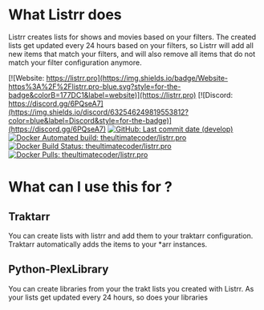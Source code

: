 # What Listrr does
Listrr creates lists for shows and movies based on your filters. The created lists get updated every 24 hours based on your filters, so Listrr will add all new items that match your filters, and will also remove all items that do not match your filter configuration anymore.

[![Website: https://listrr.pro](https://img.shields.io/badge/Website-https%3A%2F%2Flistrr.pro-blue.svg?style=for-the-badge&colorB=177DC1&label=website)](https://listrr.pro)
[![Discord: https://discord.gg/6PQseA7](https://img.shields.io/discord/632546249819553812?color=blue&label=Discord&style=for-the-badge)](https://discord.gg/6PQseA7)
[![GitHub: Last commit date (develop)](https://img.shields.io/github/last-commit/TheUltimateC0der/Listrr/develop.svg?style=for-the-badge&colorB=177DC1)](https://github.com/TheUltimateC0der/Listrr/commits/develop)
<br/>
[![Docker Automated build: theultimatecoder/listrr.pro](https://img.shields.io/docker/cloud/automated/theultimatecoder/listrr.pro?color=blue&style=for-the-badge)](https://hub.docker.com/r/theultimatecoder/listrr.pro)
[![Docker Build Status: theultimatecoder/listrr.pro](https://img.shields.io/docker/cloud/build/theultimatecoder/listrr.pro?color=blue&style=for-the-badge)](https://hub.docker.com/r/theultimatecoder/listrr.pro)
[![Docker Pulls: theultimatecoder/listrr.pro](https://img.shields.io/docker/pulls/theultimatecoder/listrr.pro?color=blue&style=for-the-badge)](https://hub.docker.com/r/theultimatecoder/listrr.pro)

# What can I use this for ?

## Traktarr
You can create lists with listrr and add them to your traktarr configuration. Traktarr automatically adds the items to your *arr instances.

## Python-PlexLibrary
You can create libraries from your the trakt lists you created with Listrr. As your lists get updated every 24 hours, so does your libraries
